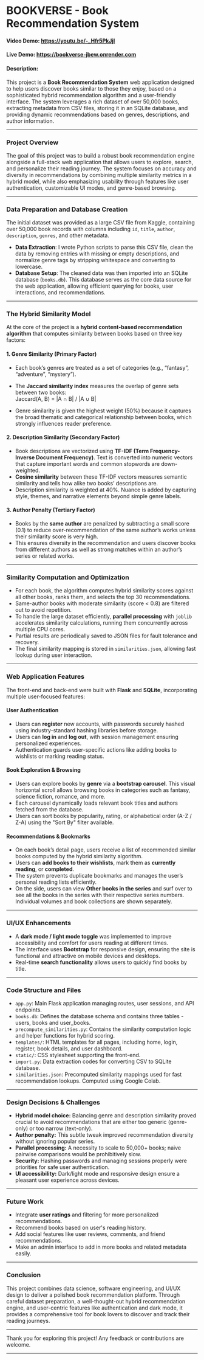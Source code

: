 # BOOKVERSE - Book Recommendation System
#### Video Demo: https://youtu.be/-_Hfr5PkJjI
#### Live Demo: https://bookverse-jbew.onrender.com
#### Description: 
This project is a **Book Recommendation System** web application designed to help users discover books similar to those they enjoy, based on a sophisticated hybrid recommendation algorithm and a user-friendly interface. The system leverages a rich dataset of over 50,000 books, extracting metadata from CSV files, storing it in an SQLite database, and providing dynamic recommendations based on genres, descriptions, and author information.

---

### Project Overview

The goal of this project was to build a robust book recommendation engine alongside a full-stack web application that allows users to explore, search, and personalize their reading journey. The system focuses on accuracy and diversity in recommendations by combining multiple similarity metrics in a hybrid model, while also emphasizing usability through features like user authentication, customizable UI modes, and genre-based browsing.

---

### Data Preparation and Database Creation

The initial dataset was provided as a large CSV file from Kaggle, containing over 50,000 book records with columns including `id`, `title`, `author`, `description`, `genres`, and other metadata. 



- **Data Extraction**: I wrote Python scripts to parse this CSV file, clean the data by removing entries with missing or empty descriptions, and normalize genre tags by stripping whitespace and converting to lowercase.
- **Database Setup**: The cleaned data was then imported into an SQLite database (`books.db`). This database serves as the core data source for the web application, allowing efficient querying for books, user interactions, and recommendations.

---

### The Hybrid Similarity Model

At the core of the project is a **hybrid content-based recommendation algorithm** that computes similarity between books based on three key factors:

#### 1. Genre Similarity (Primary Factor)

- Each book’s genres are treated as a set of categories (e.g., “fantasy”, “adventure”, “mystery”).
- The **Jaccard similarity index** measures the overlap of genre sets between two books:
  \
  Jaccard(A, B) = |A ∩ B| / |A ∪ B|
  
- Genre similarity is given the highest weight (50%) because it captures the broad thematic and categorical relationship between books, which strongly influences reader preference.

#### 2. Description Similarity (Secondary Factor)

- Book descriptions are vectorized using **TF-IDF (Term Frequency-Inverse Document Frequency)**. Text is converted into numeric vectors that capture important words and common stopwords are down-weighted.
- **Cosine similarity** between these TF-IDF vectors measures semantic similarity and tells how alike two books’ descriptions are.
- Description similarity is weighted at 40%. Nuance is added by capturing style, themes, and narrative elements beyond simple genre labels.

#### 3. Author Penalty (Tertiary Factor)

- Books by the **same author** are penalized by subtracting a small score (0.1) to reduce over-recommendation of the same author’s works unless their similarity score is very high.
- This ensures diversity in the recommendation and users discover books from different authors as well as strong matches within an author’s series or related works.

---

### Similarity Computation and Optimization

- For each book, the algorithm computes hybrid similarity scores against all other books, ranks them, and selects the top 30 recommendations.
- Same-author books with moderate similarity (score < 0.8) are filtered out to avoid repetition.
- To handle the large dataset efficiently, **parallel processing** with `joblib` accelerates similarity calculations, running them concurrently across multiple CPU cores.
- Partial results are periodically saved to JSON files for fault tolerance and recovery.
- The final similarity mapping is stored in `similarities.json`, allowing fast lookup during user interaction.

---

### Web Application Features

The front-end and back-end were built with **Flask** and **SQLite**, incorporating multiple user-focused features:

#### User Authentication

- Users can **register** new accounts, with passwords securely hashed using industry-standard hashing libraries before storage.
- Users can **log in** and **log out**, with session management ensuring personalized experiences.
- Authentication guards user-specific actions like adding books to wishlists or marking reading status.

#### Book Exploration & Browsing

- Users can explore books by **genre** via a **bootstrap carousel**. This visual horizontal scroll allows browsing books in categories such as fantasy, science fiction, romance, and more.
- Each carousel dynamically loads relevant book titles and authors fetched from the database.
- Users can sort books by popularity, rating, or alphabetical order (A-Z / Z-A) using the "Sort By" filter available.

#### Recommendations & Bookmarks

- On each book’s detail page, users receive a list of recommended similar books computed by the hybrid similarity algorithm.
- Users can **add books to their wishlists**, mark them as **currently reading**, or **completed**.
- The system prevents duplicate bookmarks and manages the user’s personal reading lists efficiently.
- On the side, users can view **Other books in the series** and surf over to see all the books in the series with their respective series numbers. Individual volumes and book collections are shown separately.

---

### UI/UX Enhancements

- A **dark mode / light mode toggle** was implemented to improve accessibility and comfort for users reading at different times.
- The interface uses **Bootstrap** for responsive design, ensuring the site is functional and attractive on mobile devices and desktops.
- Real-time **search functionality** allows users to quickly find books by title.

---

### Code Structure and Files

- `app.py`: Main Flask application managing routes, user sessions, and API endpoints.
- `books.db`: Defines the database schema and contains three tables - users, books and user_books.
- `precompute_similarities.py`: Contains the similarity computation logic and helper functions for hybrid scoring.
- `templates/`: HTML templates for all pages, including home, login, register, book details, and user dashboard.
- `static/`: CSS stylesheet supporting the front-end.
- `import.py`: Data extraction codes for converting CSV to SQLite database.
- `similarities.json`: Precomputed similarity mappings used for fast recommendation lookups. Computed using Google Colab.

---

### Design Decisions & Challenges

- **Hybrid model choice:** Balancing genre and description similarity proved crucial to avoid recommendations that are either too generic (genre-only) or too narrow (text-only).
- **Author penalty:** This subtle tweak improved recommendation diversity without ignoring popular series.
- **Parallel processing:** A necessity to scale to 50,000+ books; naive pairwise comparisons would be prohibitively slow.
- **Security:** Hashing passwords and managing sessions properly were priorities for safe user authentication.
- **UI accessibility:** Dark/light mode and responsive design ensure a pleasant user experience across devices.

---

### Future Work

- Integrate **user ratings** and filtering for more personalized recommendations.
- Recommend books based on user's reading history.
- Add social features like user reviews, comments, and friend recommendations.
- Make an admin interface to add in more books and related metadata easily.

---

### Conclusion

This project combines data science, software engineering, and UI/UX design to deliver a polished book recommendation platform. Through careful dataset preparation, a well-thought-out hybrid recommendation engine, and user-centric features like authentication and dark mode, it provides a comprehensive tool for book lovers to discover and track their reading journeys.

---

Thank you for exploring this project! Any feedback or contributions are welcome.

---
